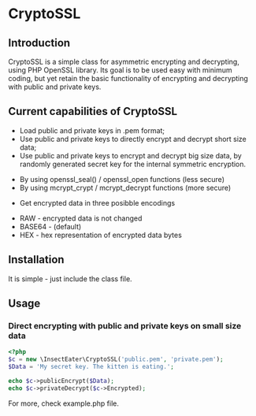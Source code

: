 # CryptoSSL

Introduction
------------

CryptoSSL is a simple class for asymmetric encrypting and decrypting, using PHP
OpenSSL library. Its goal is to be used easy with minimum coding, but yet retain
the basic functionality of encrypting and decrypting with public and private keys.

Current capabilities of CryptoSSL
---------------------------------

* Load public and private keys in .pem format;
* Use public and private keys to directly encrypt and decrypt short size data;
* Use public and private keys to encrypt and decrypt big size data, by 
randomly generated secret key for the internal symmetric encryption.
- By using openssl_seal() / openssl_open functions (less secure)
- By using mcrypt_crypt / mcrypt_decrypt functions (more secure)
* Get encrypted data in three posibble encodings
- RAW - encrypted data is not changed
- BASE64 - (default)
- HEX - hex representation of encrypted data bytes

Installation
------------

It is simple - just include the class file.

Usage
-----

### Direct encrypting with public and private keys on small size data
```PHP
<?php
$c = new \InsectEater\CryptoSSL('public.pem', 'private.pem');
$Data = 'My secret key. The kitten is eating.';

echo $c->publicEncrypt($Data);
echo $c->privateDecrypt($c->Encrypted);
```
For more, check example.php file.